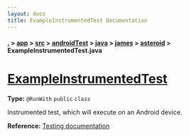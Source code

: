 ```yaml
---
layout: docs
title: ExampleInstrumentedTest Documentation
---
```

#### [.](./../../../../../../index) > [app](./../../../../../index) > [src](./../../../../index) > [androidTest](./../../../index) > [java](./../../index) > [james](./../index) > [asteroid](./index) > **ExampleInstrumentedTest.java**

# [ExampleInstrumentedTest](https://github.com/fennifith/Asteroid/blob/master/app/src/androidTest/java/james/asteroid/ExampleInstrumentedTest.java#L13)

**Type:** `@RunWith` `public` `class`

Instrumented test, which will execute on an Android device. 









**Reference:** <a href="http://d.android.com/tools/testing">Testing documentation</a> 





